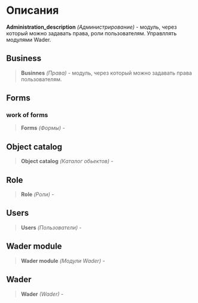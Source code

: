 # Описания

**Administration_description** *(Администрирование)* - модуль, через который можно задавать права, роли пользователям. Управллять 
модулями Wader.

## Business
>**Businnes** *(Права)* - модуль, через который можно задавать права пользователям.

## Forms

### work of forms 

>**Forms** *(Формы)* - 

## Object catalog

>**Object catalog** *(Каталог обьектов)* -

## Role

>**Role** *(Роли)* -

## Users

>**Users** *(Пользователи)* -

## Wader module

>**Wader module** *(Модули Wader)* -

## Wader

>**Wader** *(Wader)* -
